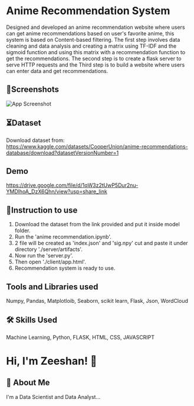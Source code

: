 # Anime Recommendation System

Designed and developed an anime recommendation website where users can get anime recommendations based on user's favorite anime, this system is based on Content-based filtering. The first step involves data cleaning and data analysis and creating a matrix using TF-IDF and the sigmoid function and using this matrix with a recommendation function to get the recommendations. The second step is to create a flask server to serve HTTP requests and the Third step is to build a website where users can enter data and get recommendations.
## 📸Screenshots

![App Screenshot](https://drive.google.com/uc?export=view&id=1mKppfM50fIYARDbfCVPlPIaG0uHLj5qr)


## ⏳Dataset
Download dataset from:
https://www.kaggle.com/datasets/CooperUnion/anime-recommendations-database/download?datasetVersionNumber=1
## Demo

https://drive.google.com/file/d/1qW3z2tUwP5Dur2nu-YMDlhoA_DzX6Qhn/view?usp=share_link
## 📝Instruction to use
1) Download the dataset from the link provided and put it inside model folder.
2) Run the 'anime recommendation.ipynb'.
3) 2  file will be created as 'index.json' and 'sig.npy' cut and paste it under directory './server/artifacts'.
4) Now run the 'server.py'.
5) Then open './client/app.html'.
6) Recommendation system is ready to use.
## Tools and Libraries used
Numpy, Pandas, Matplotloib, Seaborn, scikit learn, Flask, Json, WordCloud
## 🛠 Skills Used
Machine Learning, Python, FLASK, HTML, CSS, JAVASCRIPT


# Hi, I'm Zeeshan! 👋


## 🚀 About Me
I'm a Data Scientist and Data Analyst...

